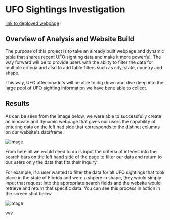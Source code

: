 # UFO Sightings Investigation

[link to deployed webpage](https://titogithub123.github.io/UFOs/)

## Overview of Analysis and Website Build
The purpose of this project is to take an already built webpage and dynamic table that shares recent UFO sighting data and make it more powerful. The way forward will be to provide users with the abilty to filter the data for multiple criteria and also to add table filters such as city, state, country and shape. 

This way, UFO affecionado's will be able to dig down and dive deep into the large pool of UFO sighting information we have bene able to collect. 

## Results

As can be seen from the image below, we were able to successfully create an innovate and dynamic webpage that gives our users the capability of entering data on the left had side that corresponds to the distinct columns on our website's dataframe. 

![image](https://user-images.githubusercontent.com/93171738/164944973-ead5f46c-c56d-4788-a0e9-8af804d528e2.png)

From here all we would need to do is input the criteria of interest into the search bars on the left hand side of the page to filter our data and return to our users only the data that fits their inquiry. 

For example, if a user wanted to filter the data for all UFO sightings that took place in the state of Florida and were a shpere in shape, they would simply input that request into the appropriate search fields and the website would retrieve and return that specific data. You can see this process in action in the screen shot below. 

![image](https://user-images.githubusercontent.com/93171738/164945205-407b2c0b-2b8a-4bb0-9ef9-3bddb0aa6e8b.png)

vvv

